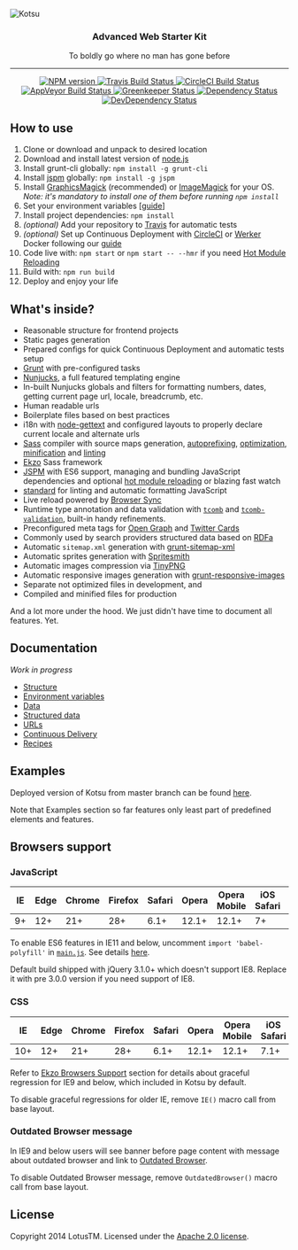 ![Kotsu](https://cloud.githubusercontent.com/assets/4460311/23858130/1da87904-0808-11e7-9748-9f56fb8a55e0.png)

<div align='center'>
  <h3>Advanced Web Starter Kit</h3>
  <p>To boldly go where no man has gone before</p>
</div>

---

<p align='center'>
  <a href='https://www.npmjs.com/package/kotsu'>
    <img src='https://img.shields.io/npm/v/kotsu.svg' alt='NPM version' />
  </a>
  <a href='https://travis-ci.org/LotusTM/Kotsu'>
    <img src='https://img.shields.io/travis/LotusTM/Kotsu/master.svg?label=travis' alt='Travis Build Status' />
  </a>
  <a href='https://circleci.com/gh/LotusTM/Kotsu'>
    <img src='https://img.shields.io/circleci/project/LotusTM/Kotsu/master.svg?label=circle' alt='CircleCI Build Status' />
  </a>
  <a href='https://ci.appveyor.com/project/LotusTM/Kotsu'>
    <img src='https://img.shields.io/appveyor/ci/LotusTM/Kotsu/master.svg?label=appveyor' alt='AppVeyor Build Status' />
  </a>
  <a href='https://greenkeeper.io'>
    <img src='https://badges.greenkeeper.io/LotusTM/Kotsu.svg' alt='Greenkeeper Status' />
  </a>
  <a href='https://david-dm.org/LotusTM/Kotsu'>
    <img src='https://img.shields.io/david/LotusTM/Kotsu.svg' alt='Dependency Status' />
  </a>
  <a href='https://david-dm.org/LotusTM/Kotsu?type=dev'>
    <img src='https://img.shields.io/david/dev/LotusTM/Kotsu.svg' alt='DevDependency Status' />
  </a>
</p>

## How to use

1. Clone or download and unpack to desired location
2. Download and install latest version of [node.js](http://nodejs.org/)
3. Install grunt-cli globally: `npm install -g grunt-cli`
4. Install [jspm](http://jspm.io/) globally: `npm install -g jspm`
5. Install [GraphicsMagick](http://www.graphicsmagick.org/download.html) (recommended) or [ImageMagick](http://www.imagemagick.org/script/binary-releases.php) for your OS.
  *Note: it's mandatory to install one of them before running `npm install`*
6. Set your environment variables [[guide](https://github.com/LotusTM/Kotsu/wiki/Set-up-environment-variables)]
7. Install project dependencies: `npm install`
8. *(optional)* Add your repository to [Travis](https://travis-ci.org/) for automatic tests
9. *(optional)* Set up Continuous Deployment with [CircleCI](https://circleci.com/) or [Werker](http://wercker.com/) Docker following our [guide](https://github.com/LotusTM/Kotsu/wiki/Continuous-Delivery-with-Wercker-Docker-and-CoreOS)
10. Code live with: `npm start` or `npm start -- --hmr` if you need [Hot Module Reloading](https://github.com/alexisvincent/systemjs-hot-reloader/)
11. Build with: `npm run build`
12. Deploy and enjoy your life

## What's inside?

* Reasonable structure for frontend projects
* Static pages generation
* Prepared configs for quick Continuous Deployment and automatic tests setup
* [Grunt](http://gruntjs.com/) with pre-configured tasks
* [Nunjucks](http://mozilla.github.io/nunjucks/), a full featured templating engine
* In-built Nunjucks globals and filters for formatting numbers, dates, getting current page url, locale, breadcrumb, etc.
* Human readable urls
* Boilerplate files based on best practices
* i18n with [node-gettext](https://github.com/andris9/node-gettext) and configured layouts to properly declare current locale and alternate urls
* [Sass](http://sass-lang.com/) compiler with source maps generation, [autoprefixing](https://github.com/postcss/autoprefixer), [optimization](https://github.com/giakki/uncss), [minification](https://github.com/css/csso) and [linting](https://github.com/stylelint/stylelint)
* [Ekzo](https://github.com/ArmorDarks/ekzo) Sass framework
* [JSPM](http://jspm.io) with ES6 support, managing and bundling JavaScript dependencies and optional [hot module reloading](https://github.com/alexisvincent/systemjs-hot-reloader/) or blazing fast watch
* [standard](https://github.com/feross/standard) for linting and automatic formatting JavaScript
* Live reload powered by [Browser Sync](https://github.com/shakyshane/grunt-browser-sync)
* Runtime type annotation and data validation with [`tcomb`](https://github.com/gcanti/tcomb) and [`tcomb-validation`](https://github.com/gcanti/tcomb-validation), built-in handy refinements.
* Preconfigured meta tags for [Open Graph](http://ogp.me/) and [Twitter Cards](https://dev.twitter.com/cards/overview)
* Commonly used by search providers structured data based on [RDFa](https://rdfa.info/)
* Automatic `sitemap.xml` generation with [grunt-sitemap-xml](https://github.com/lotustm/grunt-sitemap-xml)
* Automatic sprites generation with [Spritesmith](https://github.com/Ensighten/grunt-spritesmith)
* Automatic images compression via [TinyPNG](https://tinypng.com/)
* Automatic responsive images generation with [grunt-responsive-images](https://github.com/andismith/grunt-responsive-images)
* Separate not optimized files in development, and
* Compiled and minified files for production

And a lot more under the hood. We just didn't have time to document all features. Yet.

## Documentation

_Work in progress_

* [Structure](https://github.com/LotusTM/Kotsu/blob/master/docs/Structure.md)
* [Environment variables](https://github.com/LotusTM/Kotsu/blob/master/docs/Environment-variables.md)
* [Data](https://github.com/LotusTM/Kotsu/blob/master/docs/Data.md)
* [Structured data](https://github.com/LotusTM/Kotsu/blob/master/docs/Structured-data.md)
* [URLs](https://github.com/LotusTM/Kotsu/blob/master/docs/URLs.md)
* [Continuous Delivery](https://github.com/LotusTM/Kotsu/blob/master/docs/Continuous-Delivery.md)
* [Recipes](https://github.com/LotusTM/Kotsu/blob/master/docs/Recipes.md)

## Examples

Deployed version of Kotsu from master branch can be found [here](https://kotsu.2bad.me).

Note that Examples section so far features only least part of predefined elements and features.

## Browsers support

### JavaScript

| IE | Edge | Chrome | Firefox | Safari | Opera | Opera Mobile | iOS Safari | Android |
|----|------|--------|---------|--------|-------|--------------|------------|---------|
| 9+ | 12+  | 21+    | 28+     | 6.1+   | 12.1+ | 12.1+        | 7+         | 4+      |

To enable ES6 features in IE11 and below, uncomment `import 'babel-polyfill'` in [`main.js`](https://github.com/LotusTM/Kotsu/blob/master/source/scripts/main.js). See details [here](https://babeljs.io/docs/usage/polyfill/).

Default build shipped with jQuery 3.1.0+ which doesn't support IE8. Replace it with pre 3.0.0 version if you need support of IE8.

### CSS

|  IE | Edge | Chrome | Firefox | Safari | Opera | Opera Mobile | iOS Safari | Android |
|-----|------|--------|---------|--------|-------|--------------|------------|---------|
| 10+ | 12+  | 21+    | 28+     | 6.1+   | 12.1+ | 12.1+        | 7.1+       | 4.4+    |

Refer to [Ekzo Browsers Support](https://github.com/ArmorDarks/ekzo#browsers-support) section for details about graceful regression for IE9 and below, which included in Kotsu by default.

To disable graceful regressions for older IE, remove `IE()` macro call from base layout.

### Outdated Browser message

In IE9 and below users will see banner before page content with message about outdated browser and link to [Outdated Browser](http://outdatedbrowser.com).

To disable Outdated Browser message, remove `OutdatedBrowser()` macro call from base layout.

## License

Copyright 2014 LotusTM. Licensed under the [Apache 2.0 license](https://github.com/LotusTM/Kotsu/blob/master/LICENSE.md).